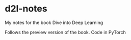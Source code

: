 # d2l-notes
My notes for the book Dive into Deep Learning

Follows the preview version of the book. Code in PyTorch
